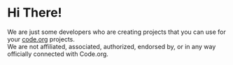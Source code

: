 # Hi There!
We are just some developers who are creating projects that you can use for your [code.org](https://code.org) projects.  
We are not affiliated, associated, authorized, endorsed by, or in any way officially connected with Code.org.
